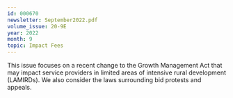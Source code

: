 ```yaml
---
id: 000670
newsletter: September2022.pdf
volume_issue: 20-9E
year: 2022
month: 9
topic: Impact Fees
---
```


This issue focuses on a recent change to the Growth Management Act that may impact service providers in limited areas of intensive rural development (LAMIRDs). We also consider the laws surrounding bid protests and appeals.
